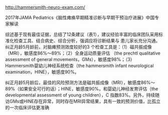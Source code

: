http://hammersmith-neuro-exam.com/


2017年JAMA Pediatrics《脑性瘫痪早期精准诊断与早期干预治疗进展》中国专家解读

综述基于现有最佳证据，总结了12条建议（表1），建议经验丰富的临床团队采用标准化检查工具、结合病史、综合分析，强调应将诊断结果与
患儿家长充分沟通。纠正月龄5月龄前，对脑瘫预测效度较好的3 个检查工具是：（1）磁共振成像（MRI），敏感度86%～89%；（2）全身运动质量评估
（the prechtl qualitative assessment of general movements，GMs），敏感度98%；（3）Hammersmith婴幼儿神经系统检查（the hammersmith infant neurological
examination，HINE），敏感度90%。

纠正月龄5月龄后，最佳的风险预测方法是磁共振成像（MRI），敏感度86%～89%（如果安全可行的话）；HINE，敏感度90%，和婴幼儿神经发育评估（the developmental
assessment of young children），C 指数83%。另外，持续随访GMs或HINE存在异常，同时存在MRI异常结果，具有一致的预测价值，比孤立的一次临床评估更准确
